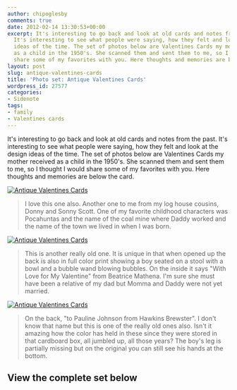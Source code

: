 ```yaml
---
author: chipoglesby
comments: true
date: 2012-02-14 13:30:53+00:00
excerpt: It's interesting to go back and look at old cards and notes from the past.
  It's interesting to see what people were saying, how they felt and look at the design
  ideas of the time. The set of photos below are Valentines Cards my mother received
  as a child in the 1950's. She scanned them and sent them to me, so I thought I would
  share some of my favorites with you. Here thoughts and memories are below the card.
layout: post
slug: antique-valentines-cards
title: 'Photo set: Antique Valentines Cards'
wordpress_id: 27577
categories:
- Sidenote
tags:
- family
- Valentines cards
---
```


It's interesting to go back and look at old cards and notes from the past. It's interesting to see what people were saying, how they felt and look at the design ideas of the time. The set of photos below are Valentines Cards my mother received as a child in the 1950's. She scanned them and sent them to me, so I thought I would share some of my favorites with you. Here thoughts and memories are below the card.

[![Antique Valentines Cards](http://farm8.staticflickr.com/7184/6865748389_a7bc3bd8d5.jpg)](http://www.flickr.com/photos/chipoglesby/6865748389/)


<blockquote>I love this one also. Another one to me from my log house cousins, Donny and Sonny Scott. One of my favorite childhood characters was Pocahuntas and the name of the coal mine where Daddy worked and the name of the town we lived in when I was born.</blockquote>


[![Antique Valentines Cards](http://farm8.staticflickr.com/7044/6865746123_2f8b7888a6.jpg)](http://www.flickr.com/photos/chipoglesby/6865746123/)


<blockquote>This is another really old one. It is unique in that when opened up the back is also in full color print showing a boy seated on a stool with a bowl and a bubble wand blowing bubbles. On the inside it says "With Love for My Valentine" from Beatrice Mathena. I'm sure she must have been a relative of my dad but Momma and Daddy were not yet married.</blockquote>


[![Antique Valentines Cards](http://farm8.staticflickr.com/7042/6865745685_b7b30dbece.jpg)](http://www.flickr.com/photos/chipoglesby/6865745685/)


<blockquote>On the back, "to Pauline Johnson from Hawkins Brewster". I don't know that name but this is one of the really old ones also. Isn't it amazing how the color has held in these since they were stored in that cardboard box, all jumbled up, all those years? The boy's leg is partially missing but on the original you can still see his hands at the bottom.</blockquote>




## View the complete set below



